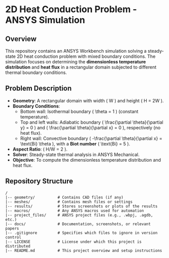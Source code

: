 # 2D Heat Conduction Problem - ANSYS Simulation

## Overview

This repository contains an ANSYS Workbench simulation solving a steady-state 2D heat conduction problem with mixed boundary conditions. The simulation focuses on determining the **dimensionless temperature distribution** and **heat flux** in a rectangular domain subjected to different thermal boundary conditions.

## Problem Description

- **Geometry**: A rectangular domain with width \( W \) and height \( H = 2W \).
- **Boundary Conditions**:
  - Bottom wall: Isothermal boundary \( \theta = 1 \) (constant temperature).
  - Top and left walls: Adiabatic boundary \( \frac{\partial \theta}{\partial y} = 0 \) and \( \frac{\partial \theta}{\partial x} = 0 \), respectively (no heat flux).
  - Right wall: Convective boundary \( -\frac{\partial \theta}{\partial x} = \text{Bi} \theta \), with a **Biot number** \( \text{Bi} = 5 \).
- **Aspect Ratio**: \( H/W = 2 \).
- **Solver**: Steady-state thermal analysis in ANSYS Mechanical.
- **Objective**: To compute the dimensionless temperature distribution and heat flux.

## Repository Structure

```plaintext
/
|-- geometry/          # Contains CAD files (if any)
|-- meshes/            # Contains mesh files or settings
|-- results/           # Stores screenshots or plots of the results
|-- macros/            # Any ANSYS macros used for automation
|-- project_files/     # ANSYS project files (e.g., .wbpj, .agdb, etc.)
|-- docs/              # Documentation, screenshots, or relevant papers
|-- .gitignore         # Specifies which files to ignore in version control
|-- LICENSE            # License under which this project is distributed
|-- README.md          # This project overview and setup instructions
